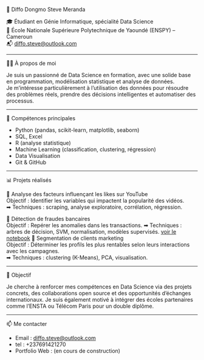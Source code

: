 
💼 Diffo Dongmo Steve Meranda

🎓 Étudiant en Génie Informatique, spécialité Data Science  
📍 École Nationale Supérieure Polytechnique de Yaoundé (ENSPY) – Cameroun  
📬 diffo.steve@outlook.com  

---

👨‍💻 À propos de moi

Je suis un passionné de Data Science en formation, avec une solide base en programmation, modélisation statistique et analyse de données.  
Je m’intéresse particulièrement à l’utilisation des données pour résoudre des problèmes réels, prendre des décisions intelligentes et automatiser des processus.

---

🚀 Compétences principales

- Python (pandas, scikit-learn, matplotlib, seaborn)
- SQL, Excel
- R (analyse statistique)
- Machine Learning (classification, clustering, régression)
- Data Visualisation
- Git & GitHub

---

📊 Projets réalisés

🔹 Analyse des facteurs influençant les likes sur YouTube  
Objectif : Identifier les variables qui impactent la popularité des vidéos.  
➡ Techniques : scraping, analyse exploratoire, corrélation, régression.

🔹 Détection de fraudes bancaires  
Objectif : Repérer les anomalies dans les transactions.
➡ Techniques : arbres de décision, SVM, normalisation, modèles supervisés.
[voir le notebook](https://github.com/DIFFO-web/projet-analyse-de-donn-es/blob/main/problematique1_Banque.ipynb)
🔹 Segmentation de clients marketing  
Objectif : Déterminer les profils les plus rentables selon leurs interactions avec les campagnes.  
➡ Techniques : clustering (K-Means), PCA, visualisation.

---

🎯 Objectif

Je cherche à renforcer mes compétences en Data Science via des projets concrets, des collaborations open source et des opportunités d’échanges internationaux. Je suis également motivé à intégrer des écoles partenaires comme l’ENSTA ou Télécom Paris pour un double diplôme.

---

📫 Me contacter

- Email : diffo.steve@outlook.com  
- tel : +237691421270 
- Portfolio Web : (en cours de construction)

